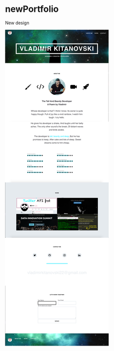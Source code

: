 # newPortfolio
New design

![alt text](https://raw.githubusercontent.com/VladimirKitanovski/newPortfolio/master/design.jpg)
